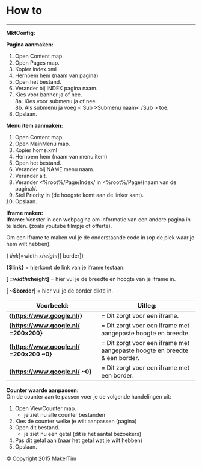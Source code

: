 # How to
---
**MktConfig:**


**Pagina aanmaken:**  
1. Open Content map.  
2. Open Pages map.  
3. Kopier index.xml
4. Hernoem hem (naam van pagina)  
5. Open het bestand.  
6. Verander bij INDEX pagina naam.   
7. Kies voor banner ja of nee.  
8a. Kies voor submenu ja of nee.  
8b. Als submenu ja voeg < Sub >Submenu naam< /Sub > toe.  
9. Opslaan.  

**Menu item aanmaken:**  
1. Open Content map.  
2. Open MainMenu map.  
3. Kopier home.xml
4. Hernoem hem (naam van menu item)  
5. Open het bestand.  
6. Verander bij NAME menu naam.  
7. Verander alt.   
8. Verander <%root%/Page/Index/ in <%root%/Page/(naam van de pagina)/.  
9. Stel Priority in (de hoogste komt aan de linker kant).  
10. Opslaan.

**Iframe maken:**  
**Iframe:** Venster in een webpagina om informatie van een andere pagina in te laden. (zoals youtube filmpje of offerte). 

Om een Iframe te maken vul je de onderstaande code in (op de plek waar je hem wilt hebben).    

{ $link[ =$width x$height][ ~$border]}

**{$link}** 				= hierkomt de link van je iframe testaan.  

**[ =$width x$height]**  	= hier vul je de breedte en hoogte van je iframe in.  

**[ ~$border]** 			= hier vul je de border dikte in.  


|**Voorbeeld:**  					   	   | **Uitleg:**  																|
|------------------------------------------|----------------------------------------------------------------------------|
| **{https://www.google.nl/}**             | = Dit zorgt voor een iframe.                                               |
| **{https://www.google.nl/ =200x200}**    | = Dit zorgt voor een iframe met aangepaste hoogte en breedte.              |
| **{https://www.google.nl/ =200x200 ~0}** | = Dit zorgt voor een iframe met aangepaste hoogte en breedte & een border. |
| **{https://www.google.nl/ ~0}**          | = Dit zorgt voor een iframe met  een border.                               |                            
 
**Counter waarde aanpassen:**  
Om de counter aan te passen voer je de volgende handelingen uit:  
1. Open ViewCounter map.  
	* je ziet nu alle counter bestanden  
2. Kies de counter welke je wilt aanpassen (pagina)  
3. Open dit bestand.  
	* je ziet nu een getal (dit is het aantal bezoekers)   
4. Pas dit getal aan (naar het getal wat je wilt hebben)  
5. Opslaan.

© Copyright 2015 MakerTim